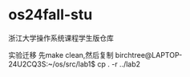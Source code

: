 # os24fall-stu

浙江大学操作系统课程学生版仓库

实验迁移
先make clean,然后复制
birchtree@LAPTOP-24U2CQ3S:~/os/src/lab1$ cp . -r ../lab2

